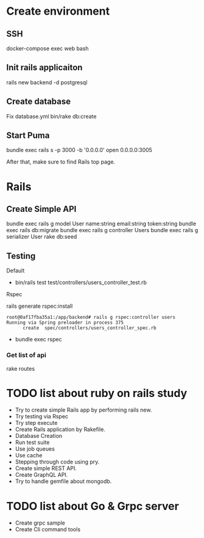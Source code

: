 # Create environment



## SSH
docker-compose exec web bash

## Init rails applicaiton
rails new backend -d postgresql

## Create database
Fix database.yml
bin/rake db:create

## Start Puma
bundle exec rails s -p 3000 -b '0.0.0.0'
open 0.0.0.0:3005

After that, make sure to find Rails top page.


# Rails 

## Create Simple API
bundle exec rails g model User name:string email:string token:string
bundle exec rails db:migrate
bundle exec rails g controller Users
bundle exec rails g serializer User
rake db:seed

## Testing

Default
- bin/rails test test/controllers/users_controller_test.rb

Rspec

rails generate rspec:install
```
root@0af17fba35a1:/app/backend# rails g rspec:controller users           
Running via Spring preloader in process 375
      create  spec/controllers/users_controller_spec.rb
```

- bundle exec rspec

### Get list of api
rake routes

# TODO list about ruby on rails study

- Try to create simple Rails app by performing rails new.
- Try testing via Rspec
- Try step execute
- Create Rails application by Rakefile.
- Database Creation
- Run test suite
- Use job queues
- Use cache
- Stepping through code using pry.
- Create simple REST API.
- Create GraphQL API.
- Try to handle gemfile about mongodb.

# TODO list about Go & Grpc server

- Create grpc sample
- Create Cli command tools
